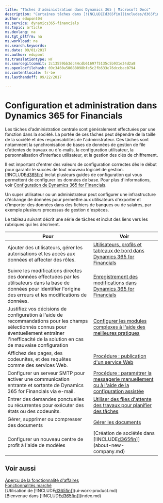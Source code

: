 ```yaml
---
title: "Tâches d'administration dans Dynamics 365 | Microsoft Docs"
description: "Certaines tâches dans [!INCLUDE[d365fin](includes/d365fin_md.md)] requièrent une administration centrale et une configuration. Découvrez quelles sont ces tâches et ce que vous devez faire."
author: edupont04
ms.service: dynamics365-financials
ms.topic: article
ms.devlang: na
ms.tgt_pltfrm: na
ms.workload: na
ms.search.keywords: 
ms.date: 09/01/2017
ms.author: edupont
ms.translationtype: HT
ms.sourcegitcommit: 2c13559bb3dc44cdb61697f5135c5b931e34d2a8
ms.openlocfilehash: 09c3460a50088098bfe5c2fb633e76dccbac0794
ms.contentlocale: fr-be
ms.lasthandoff: 09/22/2017

---
```

# <a name="setup-and-administration-in-dynamics-365-for-financials"></a>Configuration et administration dans Dynamics 365 for Financials
Les tâches d'administration centrale sont généralement effectuées par une fonction dans la société. La portée de ces tâches peut dépendre de la taille de la société et des responsabilités de l'administrateur. Ces tâches sont notamment la synchronisation de bases de données de gestion de file d'attentes de travaux ou d'e-mails, la configuration utilisateur, la personnalisation d'interface utilisateur, et la gestion des clés de chiffrement.  

Il est important d'entrer des valeurs de configuration correctes dès le début pour garantir le succès de tout nouveau logiciel de gestion. [!INCLUDE[d365fin](includes/d365fin_md.md)] inclut plusieurs guides de configuration qui vous permettent de configurer les données de base. Pour plus d'informations, voir [Configuration de Dynamics 365 for Financials](setup.md).

<!--Whether you use [!INCLUDE[rim](../../includes/rim_md.md)] to implement setup values or you manually enter them in the new company, you can support your setup decisions with some general recommendations for selected setup fields that are known to potentially cause the solution to be inefficient if defined incorrectly.-->  

Un super utilisateur ou un administrateur peut configurer une infrastructure d'échange de données pour permettre aux utilisateurs d'exporter et d'importer des données dans des fichiers de banques ou de salaires, par exemple plusieurs processus de gestion d'espèces.  

Le tableau suivant décrit une série de tâches et inclut des liens vers les rubriques qui les décrivent.   

|**Pour**|**Voir**|  
|------------|-------------|  
|Ajouter des utilisateurs, gérer les autorisations et les accès aux données et affecter des rôles.|[Utilisateurs, profils et tableaux de bord dans Dynamics 365 for Financials](admin-users-profiles-roles.md)|  
|Suivre les modifications directes des données effectuées par les utilisateurs dans la base de données pour identifier l'origine des erreurs et les modifications de données.|[Enregistrement des modifications dans Dynamics 365 for Financials](across-log-changes.md)|  
|Justifiez vos décisions de configuration à l'aide de recommandations pour les champs sélectionnés connus pour éventuellement entraîner l'inefficacité de la solution en cas de mauvaise configuration|[Configurer les modules complexes à l'aide des meilleures pratiques](set-up-complex-application-areas-using-best-practices.md)|  
|Affichez des pages, des codeunites, et des requêtes comme des services Web.|[Procédure : publication d'un service Web](across-how-publish-web-service.md)|  
|Configurer un serveur SMTP pour activer une communication entrante et sortante de Dynamics 365 for Financials via e-mail.| [Procédure : paramétrer la messagerie manuellement ou à l'aide de la configuration assistée](madeira-how-setup-email.md)|  
|Entrer des demandes ponctuelles ou récurrentes pour exécuter des états ou des codeunits.|[Utiliser des files d'attente des travaux pour planifier des tâches](admin-job-queues-schedule-tasks.md)|  
|Gérer, supprimer ou compresser des documents|[Gérer les documents](admin-manage-documents.md)|  
|Configurer un nouveau centre de profit à l'aide de modèles|[Création de sociétés dans [!INCLUDE[d365fin](includes/d365fin_md.md)]](about-new-company.md)|  

## <a name="see-also"></a>Voir aussi
[Aperçu de la fonctionnalité d'affaires](madeira-business-functionality.md)  
[Fonctionnalités marché](ui-across-business-areas.md)  
[Utilisation de [!INCLUDE[d365fin](includes/d365fin_md.md)]](ui-work-product.md)  
[Bienvenue dans [!INCLUDE[d365fin](includes/d365fin_md.md)]](index.md)  

